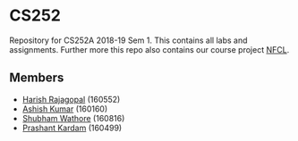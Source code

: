 # CS252
Repository for CS252A 2018-19 Sem 1. This contains all labs and assignments. Further more this repo also contains our course project [NFCL](./NFCL).

## Members
* [Harish Rajagopal](https://github.com/rharish101) (160552)
* [Ashish Kumar](https://github.com/aasis21) (160160)
* [Shubham Wathore](https://github.com/wathore) (160816)
* [Prashant Kardam](https://github.com/pkardam) (160499)
